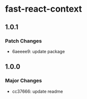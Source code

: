 # fast-react-context

## 1.0.1

### Patch Changes

- 6aeeee9: update package

## 1.0.0

### Major Changes

- cc37666: update readme
